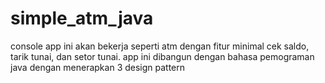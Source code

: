 # simple_atm_java
console app ini akan bekerja seperti atm dengan fitur minimal cek saldo, tarik tunai, dan setor tunai. app ini dibangun dengan bahasa pemograman java dengan menerapkan 3 design pattern
